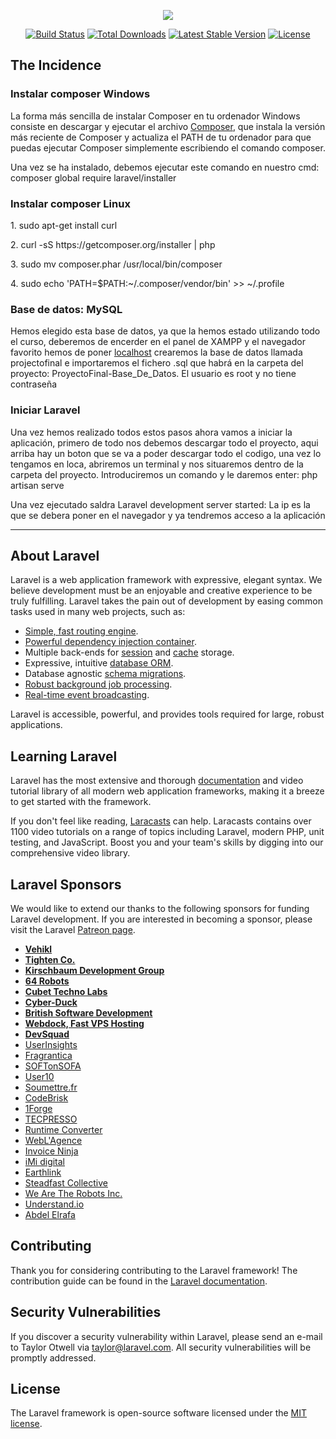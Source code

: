 <p align="center"><img src="https://laravel.com/assets/img/components/logo-laravel.svg"></p>

<p align="center">
<a href="https://travis-ci.org/laravel/framework"><img src="https://travis-ci.org/laravel/framework.svg" alt="Build Status"></a>
<a href="https://packagist.org/packages/laravel/framework"><img src="https://poser.pugx.org/laravel/framework/d/total.svg" alt="Total Downloads"></a>
<a href="https://packagist.org/packages/laravel/framework"><img src="https://poser.pugx.org/laravel/framework/v/stable.svg" alt="Latest Stable Version"></a>
<a href="https://packagist.org/packages/laravel/framework"><img src="https://poser.pugx.org/laravel/framework/license.svg" alt="License"></a>
</p>

<h2>The Incidence</h2>

<h3>Instalar composer Windows</h3>
<p>La forma más sencilla de instalar Composer en tu ordenador Windows consiste en descargar y ejecutar el archivo <a href="https://getcomposer.org/download/">Composer</a>, que instala la versión más reciente de Composer y actualiza el PATH de tu ordenador para que puedas ejecutar Composer simplemente escribiendo el comando composer.</p>
<p>Una vez se ha instalado, debemos ejecutar este comando en nuestro cmd: composer global require laravel/installer</p>

<h3>Instalar composer Linux</h3>
<p>1. sudo apt-get install curl</p>
<p>2. curl -sS https://getcomposer.org/installer | php</p>
<p>3. sudo mv composer.phar /usr/local/bin/composer</p>
<p>4. sudo echo 'PATH=$PATH:~/.composer/vendor/bin' >> ~/.profile</p>

<h3>Base de datos: MySQL</h3>
<p>Hemos elegido esta base de datos, ya que la hemos estado utilizando todo el curso, deberemos de encerder en el panel de XAMPP y el navegador favorito hemos de poner <a href="http://localhost/phpmyadmin/">localhost</a> crearemos la base de datos llamada projectofinal e importaremos el fichero .sql que habrá en la carpeta del proyecto: ProyectoFinal-Base_De_Datos. El usuario es root y no tiene contraseña</p>

<h3>Iniciar Laravel</h3>
<p>Una vez hemos realizado todos estos pasos ahora vamos a iniciar la aplicación, primero de todo nos debemos descargar todo el proyecto, aqui arriba hay un boton que se va a poder descargar todo el codigo, una vez lo tengamos en loca, abriremos un terminal y nos situaremos dentro de la carpeta del proyecto. Introduciremos un comando y le daremos enter: php artisan serve</p>

<p>Una vez ejecutado saldra Laravel development server started: <http://127.0.0.1:8000> La ip es la que se debera poner en el navegador y ya tendremos acceso a la aplicación</p>

<hr>

## About Laravel

Laravel is a web application framework with expressive, elegant syntax. We believe development must be an enjoyable and creative experience to be truly fulfilling. Laravel takes the pain out of development by easing common tasks used in many web projects, such as:

- [Simple, fast routing engine](https://laravel.com/docs/routing).
- [Powerful dependency injection container](https://laravel.com/docs/container).
- Multiple back-ends for [session](https://laravel.com/docs/session) and [cache](https://laravel.com/docs/cache) storage.
- Expressive, intuitive [database ORM](https://laravel.com/docs/eloquent).
- Database agnostic [schema migrations](https://laravel.com/docs/migrations).
- [Robust background job processing](https://laravel.com/docs/queues).
- [Real-time event broadcasting](https://laravel.com/docs/broadcasting).

Laravel is accessible, powerful, and provides tools required for large, robust applications.

## Learning Laravel

Laravel has the most extensive and thorough [documentation](https://laravel.com/docs) and video tutorial library of all modern web application frameworks, making it a breeze to get started with the framework.

If you don't feel like reading, [Laracasts](https://laracasts.com) can help. Laracasts contains over 1100 video tutorials on a range of topics including Laravel, modern PHP, unit testing, and JavaScript. Boost you and your team's skills by digging into our comprehensive video library.

## Laravel Sponsors

We would like to extend our thanks to the following sponsors for funding Laravel development. If you are interested in becoming a sponsor, please visit the Laravel [Patreon page](https://patreon.com/taylorotwell).

- **[Vehikl](https://vehikl.com/)**
- **[Tighten Co.](https://tighten.co)**
- **[Kirschbaum Development Group](https://kirschbaumdevelopment.com)**
- **[64 Robots](https://64robots.com)**
- **[Cubet Techno Labs](https://cubettech.com)**
- **[Cyber-Duck](https://cyber-duck.co.uk)**
- **[British Software Development](https://www.britishsoftware.co)**
- **[Webdock, Fast VPS Hosting](https://www.webdock.io/en)**
- **[DevSquad](https://devsquad.com)**
- [UserInsights](https://userinsights.com)
- [Fragrantica](https://www.fragrantica.com)
- [SOFTonSOFA](https://softonsofa.com/)
- [User10](https://user10.com)
- [Soumettre.fr](https://soumettre.fr/)
- [CodeBrisk](https://codebrisk.com)
- [1Forge](https://1forge.com)
- [TECPRESSO](https://tecpresso.co.jp/)
- [Runtime Converter](http://runtimeconverter.com/)
- [WebL'Agence](https://weblagence.com/)
- [Invoice Ninja](https://www.invoiceninja.com)
- [iMi digital](https://www.imi-digital.de/)
- [Earthlink](https://www.earthlink.ro/)
- [Steadfast Collective](https://steadfastcollective.com/)
- [We Are The Robots Inc.](https://watr.mx/)
- [Understand.io](https://www.understand.io/)
- [Abdel Elrafa](https://abdelelrafa.com)

## Contributing

Thank you for considering contributing to the Laravel framework! The contribution guide can be found in the [Laravel documentation](https://laravel.com/docs/contributions).

## Security Vulnerabilities

If you discover a security vulnerability within Laravel, please send an e-mail to Taylor Otwell via [taylor@laravel.com](mailto:taylor@laravel.com). All security vulnerabilities will be promptly addressed.

## License

The Laravel framework is open-source software licensed under the [MIT license](https://opensource.org/licenses/MIT).
